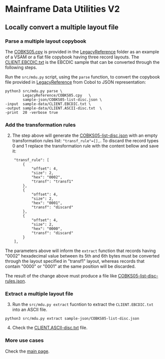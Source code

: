# Mainframe Data Utilities V2

## Locally convert a multiple layout file

### Parse a multiple layout copybook

The [COBKS05.cpy](/LegacyReference/COBKS05.cpy) is provided in the [LegacyReference](/LegacyReference/) folder as an example of a VSAM or a flat file copybook having three record layouts. The [CLIENT.EBCDIC.txt](sample-data/CLIENT.EBCDIC.txt) is the EBCDIC sample that can be converted through the following steps.

Run the `src/mdu.py` script, using the `parse` function, to convert the copybook file provided in [LegacyReference](/LegacyReference) from Cobol to JSON representation:

```
python3 src/mdu.py parse \
        LegacyReference/COBKS05.cpy   \
        sample-json/COBKS05-list-disc.json \
-input  sample-data/CLIENT.EBCDIC.txt \
-output sample-data/CLIENT.ASCII-disc.txt  \
-print  20 -verbose true
```

### Add the transformation rules

2. The step above will generate the [COBKS05-list-disc.json](/sample-json/COBKS05-list-disc.json) with an empty transformation rules list: `"transf_rule"=[],`. To discard the record types 0 and 1 replace the transformation rule with the content bellow and save it:

```
    "transf_rule": [
        {
            "offset": 4,
            "size": 2,
            "hex": "0002",
            "transf": "transf1"
        },
        {
            "offset": 4,
            "size": 2,
            "hex": "0001",
            "transf": "discard"
        },
        {
            "offset": 4,
            "size": 2,
            "hex": "0000",
            "transf": "discard"
        }
    ],
```

The parameters above will inform the `extract` function that records having "0002" hexadecimal value between its 5th and 6th bytes must be converted through the layout specified in "transf1" layout, whereas records that contain "0000" or "0001" at the same position will be discarded.

The result of the change above must produce a file like [COBKS05-list-disc-rules.json](/sample-json/COBKS05-list-disc-rules.json).

### Extract a multiple layout file

3. Run the `src/mdu.py extract` fucntion to extract the `CLIENT.EBCDIC.txt` into an ASCII file.

```
python3 src/mdu.py extract sample-json/COBKS05-list-disc.json
```

4. Check the [CLIENT.ASCII-disc.txt](/sample-data/CLIENT.ASCII-disc.txt) file.

### More use cases

Check the [main page](/).